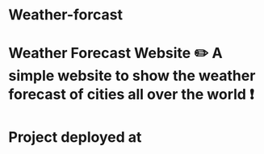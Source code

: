 # Weather-forcast
# Weather Forecast Website ✏️ A simple website to show the weather forecast of cities all over the world ❗  
# Project deployed at
